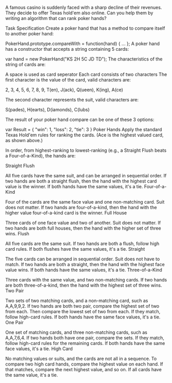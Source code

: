 A famous casino is suddenly faced with a sharp decline of their revenues. They decide to offer Texas hold'em also online. Can you help them by writing an algorithm that can rank poker hands?

Task Specification
Create a poker hand that has a method to compare itself to another poker hand:

PokerHand.prototype.compareWith = function(hand) { ... };
A poker hand has a constructor that accepts a string containing 5 cards:

var hand = new PokerHand("KS 2H 5C JD TD");
The characteristics of the string of cards are:

A space is used as card seperator
Each card consists of two characters
The first character is the value of the card, valid characters are:

2, 3, 4, 5, 6, 7, 8, 9, T(en), J(ack), Q(ueen), K(ing), A(ce)

The second character represents the suit, valid characters are:

S(pades), H(earts), D(iamonds), C(lubs)

The result of your poker hand compare can be one of these 3 options:

var Result = {
    "win": 1,
    "loss": 2,
    "tie": 3
}
Poker Hands
Apply the standard Texas Hold'em rules for ranking the cards. (Ace is the highest valued card, as shown above.)

In order, from highest-ranking to lowest-ranking (e.g., a Straight Flush beats a Four-of-a-Kind), the hands are:

Straight Flush

All five cards have the same suit, and can be arranged in sequential order.
If two hands are both a straight flush, then the hand with the highest card value is the winner.
If both hands have the same values, it's a tie.
Four-of-a-Kind

Four of the cards are the same face value and one non-matching card. Suit does not matter.
If two hands are four-of-a-kind, then the hand with the higher value four-of-a-kind card is the winner.
Full House

Three cards of one face value and two of another. Suit does not matter.
If two hands are both full houses, then the hand with the higher set of three wins.
Flush

All five cards are the same suit.
If two hands are both a flush, follow high card rules.
If both flushes have the same values, it's a tie.
Straight

The five cards can be arranged in sequential order. Suit does not have to match.
If two hands are both a straight, then the hand with the highest face value wins.
If both hands have the same values, it's a tie.
Three-of-a-Kind

Three cards with the same value, and two non-matching cards.
If two hands are both three-of-a-kind, then the hand with the highest set of three wins.
Two Pair

Two sets of two matching cards, and a non-matching card, such as A,A,9,9,2.
If two hands are both two pair, compare the highest set of two from each. Then compare the lowest set of two from each. If they match, follow high-card rules.
If both hands have the same face values, it's a tie.
One Pair

One set of matching cards, and three non-matching cards, such as A,A,7,6,4.
If two hands both have one pair, compare the sets. If they match, follow high-card rules for the remaining cards.
If both hands have the same face values, it's a tie.
High Card

No matching values or suits, and the cards are not all in a sequence.
To compare two high card hands, compare the highest value on each hand. If that matches, compare the next highest value, and so on.
If all cards have the same value, it's a tie.